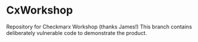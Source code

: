 # CxWorkshop

Repository for Checkmarx Workshop (thanks James!)
This branch contains deliberately vulnerable code to demonstrate the product.

